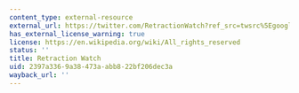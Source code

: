 ```yaml
---
content_type: external-resource
external_url: https://twitter.com/RetractionWatch?ref_src=twsrc%5Egoogle%7Ctwcamp%5Eserp%7Ctwgr%5Eauthor
has_external_license_warning: true
license: https://en.wikipedia.org/wiki/All_rights_reserved
status: ''
title: Retraction Watch
uid: 2397a336-9a38-473a-abb8-22bf206dec3a
wayback_url: ''
---
```

